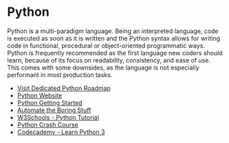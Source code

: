 <DedicatedRoadmap
  href='/python'
  title='Python Roadmap'
  description='Click to check the detailed Python Roadmap.'
/>

# Python

Python is a multi-paradigm language. Being an interpreted language, code is executed as soon as it is written and the Python syntax allows for writing code in functional, procedural or object-oriented programmatic ways.  Python is frequently recommended as the first language new coders should learn, because of its focus on readability, consistency, and ease of use.  This comes with some downsides, as the language is not especially performant in most production tasks.

- [Visit Dedicated Python Roadmap](/python)
- [Python Website](https://www.python.org/)
- [Python Getting Started](https://www.python.org/about/gettingstarted/)
- [Automate the Boring Stuff](https://automatetheboringstuff.com/)
- [W3Schools - Python Tutorial ](https://www.w3schools.com/python/)
- [Python Crash Course](https://ehmatthes.github.io/pcc/)
- [Codecademy - Learn Python 3](https://www.codecademy.com/learn/learn-python-3)
